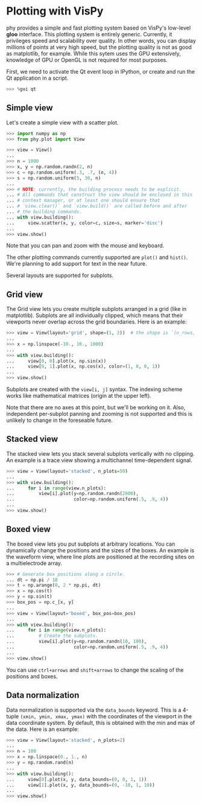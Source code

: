 # Plotting with VisPy

phy provides a simple and fast plotting system based on VisPy's low-level **gloo** interface. This plotting system is entirely generic. Currently, it privileges speed and scalability over quality. In other words, you can display millions of points at very high speed, but the plotting quality is not as good as matplotlib, for example. While this sytem uses the GPU extensively, knowledge of GPU or OpenGL is not required for most purposes.

First, we need to activate the Qt event loop in IPython, or create and run the Qt application in a script.

```python
>>> %gui qt
```

## Simple view

Let's create a simple view with a scatter plot.

```python
>>> import numpy as np
>>> from phy.plot import View
```

```python
>>> view = View()
...
>>> n = 1000
>>> x, y = np.random.randn(2, n)
>>> c = np.random.uniform(.3, .7, (n, 4))
>>> s = np.random.uniform(5, 30, n)
...
>>> # NOTE: currently, the building process needs to be explicit.
... # All commands that construct the view should be enclosed in this
... # context manager, or at least one should ensure that
... # `view.clear()` and `view.build()` are called before and after
... # the building commands.
... with view.building():
...     view.scatter(x, y, color=c, size=s, marker='disc')
...
>>> view.show()
```

Note that you can pan and zoom with the mouse and keyboard.

The other plotting commands currently supported are `plot()` and `hist()`. We're planning to add support for text in the near future.

Several layouts are supported for subplots.

## Grid view

The Grid view lets you create multiple subplots arranged in a grid (like in matplotlib). Subplots are all individually clipped, which means that their viewports never overlap across the grid boundaries. Here is an example:

```python
>>> view = View(layout='grid', shape=(1, 2))  # the shape is `(n_rows, n_cols)`
...
>>> x = np.linspace(-10., 10., 1000)
...
>>> with view.building():
...     view[0, 0].plot(x, np.sin(x))
...     view[0, 1].plot(x, np.cos(x), color=(1, 0, 0, 1))
...
>>> view.show()
```

Subplots are created with the `view[i, j]` syntax. The indexing scheme works like mathematical matrices (origin at the upper left).

Note that there are no axes at this point, but we'll be working on it. Also, independent per-subplot panning and zooming is not supported and this is unlikely to change in the foreseable future.

## Stacked view

The stacked view lets you stack several subplots vertically with no clipping. An example is a trace view showing a multichannel time-dependent signal.

```python
>>> view = View(layout='stacked', n_plots=50)
...
>>> with view.building():
...     for i in range(view.n_plots):
...         view[i].plot(y=np.random.randn(2000),
...                      color=np.random.uniform(.5, .9, 4))
...
>>> view.show()
```

## Boxed view

The boxed view lets you put subplots at arbitrary locations. You can dynamically change the positions and the sizes of the boxes. An example is the waveform view, where line plots are positioned at the recording sites on a multielectrode array.

```python
>>> # Generate box positions along a circle.
... dt = np.pi / 10
>>> t = np.arange(0, 2 * np.pi, dt)
>>> x = np.cos(t)
>>> y = np.sin(t)
>>> box_pos = np.c_[x, y]
...
>>> view = View(layout='boxed', box_pos=box_pos)
...
>>> with view.building():
...     for i in range(view.n_plots):
...         # Create the subplots.
...         view[i].plot(y=np.random.randn(10, 100),
...                      color=np.random.uniform(.5, .9, 4))
...
>>> view.show()
```

You can use `ctrl+arrows` and `shift+arrows` to change the scaling of the positions and boxes.

## Data normalization

Data normalization is supported via the `data_bounds` keyword. This is a 4-tuple `(xmin, ymin, xmax, ymax)` with the coordinates of the viewport in the data coordinate system. By default, this is obtained with the min and max of the data. Here is an example:

```python
>>> view = View(layout='stacked', n_plots=2)
...
>>> n = 100
>>> x = np.linspace(0., 1., n)
>>> y = np.random.rand(n)
...
>>> with view.building():
...     view[0].plot(x, y, data_bounds=(0, 0, 1, 1))
...     view[1].plot(x, y, data_bounds=(0, -10, 1, 10))
...
>>> view.show()
```
